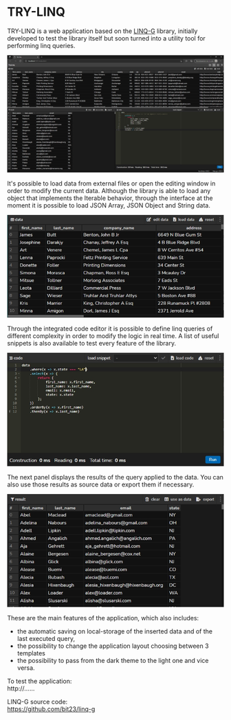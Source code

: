 # TRY-LINQ

TRY-LINQ is a web application based on the [LINQ-G](https://github.com/bit23/linq-g) library, initially developed to test the library itself but soon turned into a utility tool for performing linq queries.

![TRY-LINQ](doc/TRY-LINQ.jpg)

It's possible to load data from external files or open the editing window in order to modify the current data. Although the library is able to load any object that implements the Iterable behavior, through the interface at the moment it is possible to load JSON Array, JSON Object and String data.

![data-panel](doc/data-panel.jpg)

Through the integrated code editor it is possible to define linq queries of different complexity in order to modify the logic in real time. A list of useful snippets is also available to test every feature of the library.

![code-panel](doc/code-panel.jpg)

The next panel displays the results of the query applied to the data. You can also use those results as source data or export them if necessary.

![result-panel](doc/result-panel.jpg)

These are the main features of the application, which also includes:
- the automatic saving on local-storage of the inserted data and of the last executed query, 
- the possibility to change the application layout choosing between 3 templates
- the possibility to pass from the dark theme to the light one and vice versa.

To test the application:  
http://……

LINQ-G source code:  
https://github.com/bit23/linq-g
